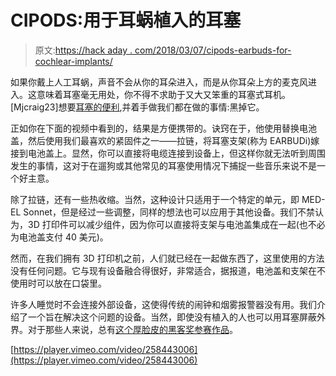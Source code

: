 # CIPODS:用于耳蜗植入的耳塞

> 原文:[https://hack aday . com/2018/03/07/cipods-earbuds-for-cochlear-implants/](https://hackaday.com/2018/03/07/cipods-earbuds-for-cochlear-implants/)

如果你戴上人工耳蜗，声音不会从你的耳朵进入，而是从你耳朵上方的麦克风进入。这意味着耳塞毫无用处，你不得不求助于又大又笨重的耳塞式耳机。[Mjcraig23]想要[耳塞的便利](http://www.instructables.com/id/CiPods-Earbuds-Attachment-for-Cochlear-Implants/),并着手做我们都在做的事情:黑掉它。

正如你在下面的视频中看到的，结果是方便携带的。诀窍在于，他使用替换电池盖，然后使用我们最喜欢的紧固件之一——拉链，将耳塞支架(称为 EARBUDi)嫁接到电池盖上。显然，你可以直接将电缆连接到设备上，但这样你就无法听到周围发生的事情，这对于在遛狗或其他常见的耳塞使用情况下捕捉一些音乐来说不是一个好主意。

除了拉链，还有一些热收缩。当然，这种设计只适用于一个特定的单元，即 MED-EL Sonnet，但是经过一些调整，同样的想法也可以应用于其他设备。我们不禁认为，3D 打印件可以减少组件，因为你可以直接将支架与电池盖集成在一起(也不必为电池盖支付 40 美元)。

然而，在我们拥有 3D 打印机之前，人们就已经在一起做东西了，这里使用的方法没有任何问题。它与现有设备融合得很好，非常适合，据报道，电池盖和支架在不使用时可以放在口袋里。

许多人睡觉时不会连接外部设备，这使得传统的闹钟和烟雾报警器没有用。我们介绍了一个旨在解决这个问题的设备。当然，即使没有植入的人也可以用耳塞屏蔽外界。对于那些人来说，总有[这个厚脸皮的黑客奖参赛作品](https://hackaday.com/2016/05/31/hackaday-prize-entry-ears-on-the-back-of-your-head/)。

[https://player.vimeo.com/video/258443006](https://player.vimeo.com/video/258443006)